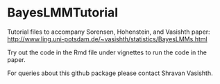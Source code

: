 # BayesLMMTutorial
Tutorial files to accompany Sorensen, Hohenstein, and Vasishth paper: http://www.ling.uni-potsdam.de/~vasishth/statistics/BayesLMMs.html

Try out the code in the Rmd file under vignettes to run the code in the paper.

For queries about this github package please contact Shravan Vasishth.